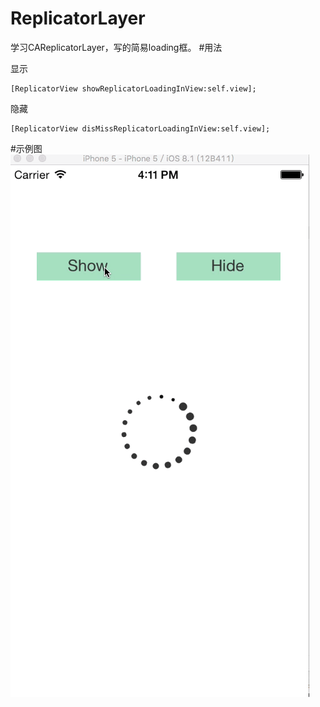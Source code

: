 # ReplicatorLayer
学习CAReplicatorLayer，写的简易loading框。
#用法

显示
```
[ReplicatorView showReplicatorLoadingInView:self.view];
```
隐藏
```
[ReplicatorView disMissReplicatorLoadingInView:self.view];
```
#示例图
![image](https://github.com/Cherishforever/ReplicatorLayer/raw/master/ReplicatorHUD.gif)
